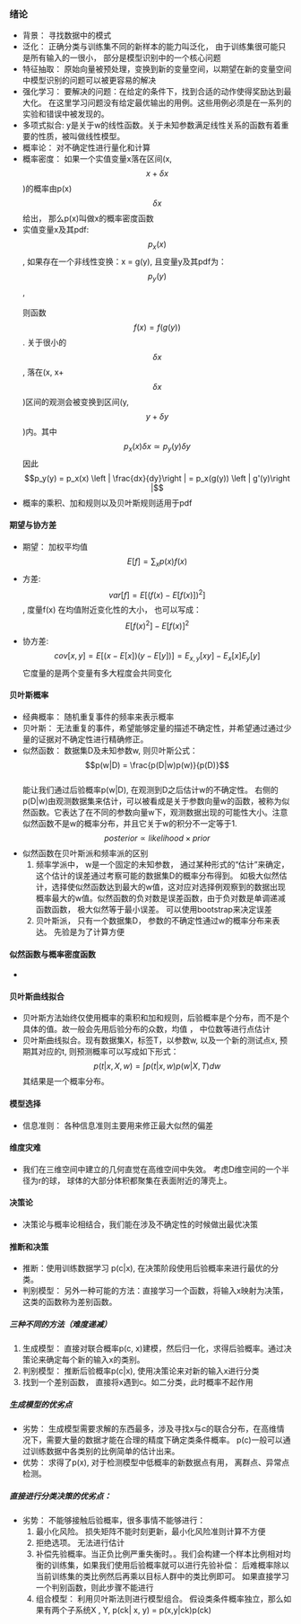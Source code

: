 ### 绪论
- 背景： 寻找数据中的模式
- 泛化： 正确分类与训练集不同的新样本的能力叫泛化， 由于训练集很可能只是所有输入的一很小， 部分是模型识别中的一个核心问题
- 特征抽取： 原始向量被预处理，变换到新的变量空间，以期望在新的变量空间中模型识别的问题可以被更容易的解决
- 强化学习： 要解决的问题：在给定的条件下，找到合适的动作使得奖励达到最大化。 在这里学习问题没有给定最优输出的用例。这些用例必须是在一系列的实验和错误中被发现的。
- 多项式拟合: y是关于w的线性函数。关于未知参数满足线性关系的函数有着重要的性质，被叫做线性模型。
- 概率论： 对不确定性进行量化和计算
- 概率密度： 如果一个实值变量x落在区间(x, $$x + \delta x$$)的概率由p(x)$$\delta x$$给出， 那么p(x)叫做x的概率密度函数
- 实值变量x及其pdf: $$p_x(x)$$, 如果存在一个非线性变换：x = g(y), 且变量y及其pdf为： $$p_y(y)$$,  <br/>  
  则函数$$f(x) = f(g(y))$$ . 关于很小的$$\delta x$$, 落在(x, x+$$\delta x$$)区间的观测会被变换到区间(y, $$y + \delta y$$)内。其中$$p_x(x)\delta x \simeq p_y(y) \delta y$$   因此<br/> 
  $$p_y(y) = p_x(x) \left | \frac{dx}{dy}\right | = p_x(g(y)) \left | g'(y)\right |$$
- 概率的乘积、加和规则以及贝叶斯规则适用于pdf

#### 期望与协方差
- 期望： 加权平均值 $$E[f] = \sum_x p(x)f(x)$$
- 方差:  $$var[f] = E[(f(x) - E[f(x)])^2]$$, 度量f(x) 在均值附近变化性的大小， 也可以写成：$$E[f(x)^2] - E[f(x)]^2$$
- 协方差:  $$cov[x,y] = E[(x - E[x])(y - E[y])] = E_{x,y}[xy] - E_x[x]E_y[y] $$ 它度量的是两个变量有多大程度会共同变化<br/>

#### 贝叶斯概率
- 经典概率： 随机重复事件的频率来表示概率
- 贝叶斯： 无法重复的事件，希望能够定量的描述不确定性，并希望通过通过少量的证据对不确定性进行精确修正。
- 似然函数： 数据集D及未知参数w, 则贝叶斯公式： <br/>
  $$p(w|D) = \frac{p(D|w)p(w)}{p(D)}$$ <br/> 
  能让我们通过后验概率p(w|D), 在观测到D之后估计w的不确定性。 右侧的p(D|w)由观测数据集来估计，可以被看成是关于参数向量w的函数，被称为似然函数。它表达了在不同的参数向量w下，观测数据出现的可能性大小。注意似然函数不是w的概率分布，并且它关于w的积分不一定等于1. <br/>
  $$posterior \propto likelihood \times prior $$ 
- 似然函数在贝叶斯派和频率派的区别
    1. 频率学派中， w是一个固定的未知参数， 通过某种形式的“估计”来确定，这个估计的误差通过考察可能的数据集D的概率分布得到。 如极大似然估计，选择使似然函数达到最大的w值，这对应对选择例观察到的数据出现概率最大的w值。似然函数的负对数是误差函数，由于负对数是单调递减函数函数， 极大似然等于最小误差。 可以使用bootstrap来决定误差
    2. 贝叶斯派， 只有一个数据集D， 参数的不确定性通过w的概率分布来表达。 先验是为了计算方便
  

#### 似然函数与概率密度函数
- 

#### 贝叶斯曲线拟合
- 贝叶斯方法始终仅使用概率的乘积和加和规则，后验概率是个分布，而不是个具体的值。故一般会先用后验分布的众数，均值 ， 中位数等进行点估计
- 贝叶斯曲线拟合。现有数据集X，标签T，以参数w, 以及一个新的测试点x, 预期其对应的t, 则预测概率可以写成如下形式： <br/>
$$p(t|x, X, w) = \int p(t|x,w) p(w|X,T) dw$$ 其结果是一个概率分布。

#### 模型选择
- 信息准则： 各种信息准则主要用来修正最大似然的偏差
#### 维度灾难
- 我们在三维空间中建立的几何直觉在高维空间中失效。 考虑D维空间的一个半径为r的球， 球体的大部分体积都聚集在表面附近的薄壳上。
#### 决策论
- 决策论与概率论相结合，我们能在涉及不确定性的时候做出最优决策
#### 推断和决策
- 推断：使用训练数据学习 p(c|x), 在决策阶段使用后验概率来进行最优的分类。
- 判别模型： 另外一种可能的方法：直接学习一个函数，将输入x映射为决策，这类的函数称为差别函数。

##### 三种不同的方法（难度递减）
1. 生成模型： 直接对联合概率p(c, x)建模，然后归一化，求得后验概率。通过决策论来确定每个新的输入x的类别。
2. 判别模型： 推断后验概率p(c|x), 使用决策论来对新的输入x进行分类
3. 找到一个差别函数， 直接将x遇到c。如二分类，此时概率不起作用

##### 生成模型的优劣点
- 劣势： 生成模型需要求解的东西最多，涉及寻找x与c的联合分布，在高维情况下，需要大量的数据才能在合理的精度下确定类条件概率。 p(c)一般可以通过训练数据中各类别的比例简单的估计出来。   
- 优势： 求得了p(x), 对于检测模型中低概率的新数据点有用， 离群点、异常点检测。
##### 直接进行分类决策的优劣点：
- 劣势： 不能够接触后验概率，很多事情不能够进行：
    1. 最小化风险。 损失矩阵不能时刻更新，最小化风险准则计算不方便
    2. 拒绝选项。 无法进行估计
    3. 补偿先验概率。当正负比例严重失衡时。。我们会构建一个样本比例相对均衡的训练集，如果我们使用后验概率就可以进行先验补偿： 后难概率除以当前训练集的类比例然后再乘以目标人群中的类比例即可。 如果直接学习一个判别函数，则此步骤不能进行
    4. 组合模型： 利用贝叶斯法则进行模型组合。 假设类条件概率独立，那么如果有两个子系统X , Y, 
      p(ck| x, y) = p(x,y|ck)p(ck)
    
    
    
    
    
    
    
    
    
    


